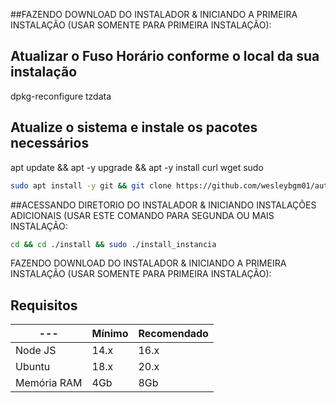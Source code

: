 ##FAZENDO DOWNLOAD DO INSTALADOR & INICIANDO A PRIMEIRA INSTALAÇÃO (USAR SOMENTE PARA PRIMEIRA INSTALAÇÃO):

## Atualizar o Fuso Horário conforme o local da sua instalação
dpkg-reconfigure tzdata

## Atualize o sistema e instale os pacotes necessários
apt update && apt -y upgrade && apt -y install curl wget sudo

```bash
sudo apt install -y git && git clone https://github.com/wesleybgm01/autozap6.0install.git autozap6.0install && sudo chmod -R 777 autozap6.0install  && cd autozap6.0install  && sudo ./install_primaria
```

##ACESSANDO DIRETORIO DO INSTALADOR & INICIANDO INSTALAÇÕES ADICIONAIS (USAR ESTE COMANDO PARA SEGUNDA OU MAIS INSTALAÇÃO:
```bash
cd && cd ./install && sudo ./install_instancia
```

FAZENDO DOWNLOAD DO INSTALADOR & INICIANDO A PRIMEIRA INSTALAÇÃO (USAR SOMENTE PARA PRIMEIRA INSTALAÇÃO):

## Requisitos

| --- | Mínimo | Recomendado |
| --- | --- | --- |
| Node JS | 14.x | 16.x |
| Ubuntu | 18.x | 20.x |
| Memória RAM | 4Gb | 8Gb |  
